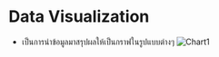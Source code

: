 # Data Visualization
- เป็นการนำข้อมูลมาสรุปผลให้เป็นกราฟในรูปแบบต่างๆ
![Chart1]([[https://www.google.com/url?sa=i&url=https%3A%2F%2Fwww.metabase.com%2Fblog%2Fthe-right-visualization&psig=AOvVaw2Uizzh2kJ3dg31ODVeTMzT&ust=1709164592421000&source=images&cd=vfe&opi=89978449&ved=0CBMQjRxqFwoTCPiphrXczIQDFQAAAAAdAAAAABAI](https://www.google.com/url?sa=i&url=https%3A%2F%2Fwww.ml4devs.com%2Fnewsletter%2F006-data-visualization-chart-cheatsheets%2F&psig=AOvVaw2Uizzh2kJ3dg31ODVeTMzT&ust=1709164592421000&source=images&cd=vfe&opi=89978449&ved=0CBMQjRxqFwoTCPiphrXczIQDFQAAAAAdAAAAABAQ)https://www.google.com/url?sa=i&url=https%3A%2F%2Fwww.ml4devs.com%2Fnewsletter%2F006-data-visualization-chart-cheatsheets%2F&psig=AOvVaw2Uizzh2kJ3dg31ODVeTMzT&ust=1709164592421000&source=images&cd=vfe&opi=89978449&ved=0CBMQjRxqFwoTCPiphrXczIQDFQAAAAAdAAAAABAQ](https://www.ml4devs.com/images/illustrations/data-viz-cheatsheet-extreme-presentation-method.webp)https://www.ml4devs.com/images/illustrations/data-viz-cheatsheet-extreme-presentation-method.webp)
